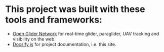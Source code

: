 # This project was built with these tools and frameworks:

- [Open Glider Network](https://www.glidernet.org/) for real-time  glider, paraglider, UAV tracking and visibility on the web.
- [Docsify.js](https://docsify.js.org/) for project documentation, i.e. this site.
